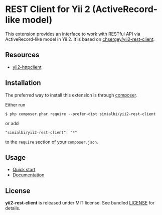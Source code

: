 # REST Client for Yii 2 (ActiveRecord-like model)
This extension provides an interface to work with RESTful API via ActiveRecord-like model in Yii 2.
It is based on [chsergey/yii2-rest-client](https://github.com/chsergey/yii2-rest-client).

## Resources
 * [yii2-httpclient](https://github.com/yiisoft/yii2-httpclient)

## Installation

The preferred way to install this extension is through [composer](http://getcomposer.org/download/).

Either run

```
$ php composer.phar require --prefer-dist simialbi/yii2-rest-client
```

or add

```
"simialbi/yii2-rest-client": "*"
```

to the `require` section of your `composer.json`.

## Usage
 * [Quick start](https://github.com/chsergey/yii2-rest-client/blob/master/docs/quickStart.md)
 * [Documentation](https://github.com/chsergey/yii2-rest-client/blob/master/docs/README.md)


## License

**yii2-rest-client** is released under MIT license. See bundled [LICENSE](LICENSE) for details.